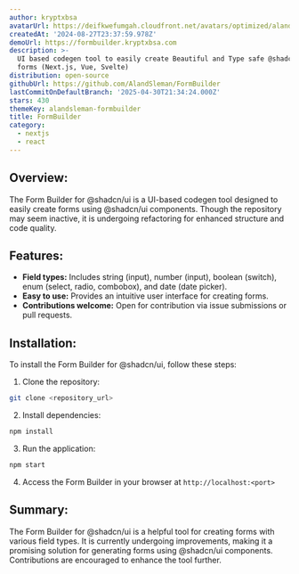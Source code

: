 ```yaml
---
author: kryptxbsa
avatarUrl: https://deifkwefumgah.cloudfront.net/avatars/optimized/alandsleman-formbuilder-avatar-128.webp
createdAt: '2024-08-27T23:37:59.978Z'
demoUrl: https://formbuilder.kryptxbsa.com
description: >-
  UI based codegen tool to easily create Beautiful and Type safe @shadcn/ui
  forms (Next.js, Vue, Svelte)
distribution: open-source
githubUrl: https://github.com/AlandSleman/FormBuilder
lastCommitOnDefaultBranch: '2025-04-30T21:34:24.000Z'
stars: 430
themeKey: alandsleman-formbuilder
title: FormBuilder
category:
  - nextjs
  - react
---
```

## Overview:
The Form Builder for @shadcn/ui is a UI-based codegen tool designed to easily create forms using @shadcn/ui components. Though the repository may seem inactive, it is undergoing refactoring for enhanced structure and code quality.

## Features:
- **Field types:** Includes string (input), number (input), boolean (switch), enum (select, radio, combobox), and date (date picker).
- **Easy to use:** Provides an intuitive user interface for creating forms.
- **Contributions welcome:** Open for contribution via issue submissions or pull requests.

## Installation:
To install the Form Builder for @shadcn/ui, follow these steps:

1. Clone the repository:
```bash
git clone <repository_url>
```

2. Install dependencies:
```bash
npm install
```

3. Run the application:
```bash
npm start
```

4. Access the Form Builder in your browser at `http://localhost:<port>`

## Summary:
The Form Builder for @shadcn/ui is a helpful tool for creating forms with various field types. It is currently undergoing improvements, making it a promising solution for generating forms using @shadcn/ui components. Contributions are encouraged to enhance the tool further.